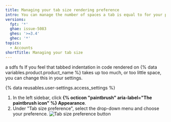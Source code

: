 ```yaml
---
title: Managing your tab size rendering preference
intro: You can manage the number of spaces a tab is equal to for your personal account.
versions:
  fpt: '*'
  ghae: issue-5083
  ghes: '>=3.4'
  ghec: '*'
topics:
  - Accounts
shortTitle: Managing your tab size
---
```

a
sdfs
fs
If you feel that tabbed indentation in code rendered on {% data variables.product.product_name %} takes up too much, or too little space, you can change this in your settings.

{% data reusables.user-settings.access_settings %}
1. In the left sidebar, click **{% octicon "paintbrush" aria-label="The paintbrush icon" %} Appearance**.
2. Under "Tab size preference", select the drop-down menu and choose your preference.
   ![Tab size preference button](/assets/images/help/settings/tab-size-preference.png )

